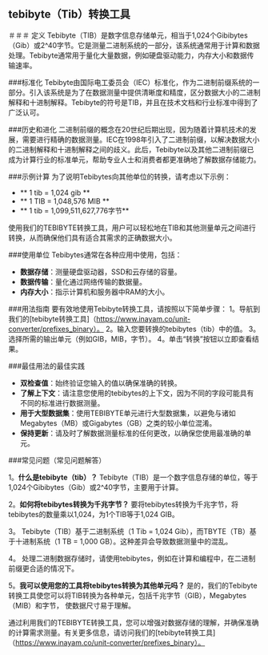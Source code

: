 ## tebibyte（Tib）转换工具

＃＃＃ 定义
Tebibyte（TIB）是数字信息存储单元，相当于1,024个Gibibytes（Gib）或2^40字节。它是测量二进制系统的一部分，该系统通常用于计算和数据处理。Tebibyte通常用于量化大量数据，例如硬盘驱动能力，内存大小和数据传输速率。

###标准化
Tebibyte由国际电工委员会（IEC）标准化，作为二进制前缀系统的一部分。引入该系统是为了在数据测量中提供清晰度和精度，区分数据大小的二进制解释和十进制解释。Tebibyte的符号是TIB，并且在技术文档和行业标准中得到了广泛认可。

###历史和进化
二进制前缀的概念在20世纪后期出现，因为随着计算机技术的发展，需要进行精确的数据测量。IEC在1998年引入了二进制前缀，以解决数据大小的二进制解释和十进制解释之间的歧义。此后，Tebibyte以及其他二进制前缀已成为计算行业的标准单元，帮助专业人士和消费者都更准确地了解数据存储能力。

###示例计算
为了说明Tebibytes向其他单位的转换，请考虑以下示例：
-  ** 1 tib = 1,024 gib **
-  ** 1 TIB = 1,048,576 MIB **
-  ** 1 tib = 1,099,511,627,776字节**

使用我们的TEBIBYTE转换工具，用户可以轻松地在TIB和其他测量单元之间进行转换，从而确保他们具有适合其需求的正确数据大小。

###使用单位
Tebibytes通常在各种应用中使用，包括：
-  **数据存储**：测量硬盘驱动器，SSD和云存储的容量。
-  **数据传输**：量化通过网络传输的数据量。
-  **内存大小**：指示计算机和服务器中RAM的大小。

###用法指南
要有效地使用Tebibyte转换工具，请按照以下简单步骤：
1。导航到我们的[tebibyte转换工具]（https://www.inayam.co/unit-converter/prefixes_binary）。
2。输入您要转换的tebibytes（tib）中的值。
3。选择所需的输出单元（例如GIB，MIB，字节）。
4。单击“转换”按钮以立即查看结果。

###最佳用法的最佳实践
-  **双检查值**：始终验证您输入的值以确保准确的转换。
-  **了解上下文**：请注意您使用的tebibytes的上下文，因为不同的字段可能具有不同的标准进行数据测量。
-  **用于大型数据集**：使用TEBIBYTE单元进行大型数据集，以避免与诸如Megabytes（MB）或Gigabytes（GB）之类的较小单位混淆。
-  **保持更新**：请及时了解数据测量标准的任何更改，以确保您使用最准确的单元。

###常见问题（常见问题解答）

1。**什么是tebibyte（tib）？**
Tebibyte（TIB）是一个数字信息存储的单位，等于1,024个Gibibytes（Gib）或2^40字节，主要用于计算。

2。**如何将tebibytes转换为千兆字节？**
要将tebibytes转换为千兆字节，将tebibytes的数量乘以1,024，为1个TIB等于1,024 GIB。

3。
Tebibyte（TIB）基于二进制系统（1 Tib = 1,024 Gib），而TBYTE（TB）基于十进制系统（1 TB = 1,000 GB）。这种差异会导致数据测量中的混乱。

4。
处理二进制数据存储时，请使用tebibytes，例如在计算和编程中，在二进制前缀更合适的情况下。

5。**我可以使用您的工具将tebibytes转换为其他单元吗？**
是的，我们的Tebibyte转换工具使您可以将TIB转换为各种单元，包括千兆字节（GIB），Megabytes（MIB）和字节， 使数据尺寸易于理解。

通过利用我们的TEBIBYTE转换工具，您可以增强对数据存储的理解，并确保准确的计算需求测量。有关更多信息，请访问我们的[tebibyte转换工具]（https://www.inayam.co/unit-converter/prefixes_binary）。